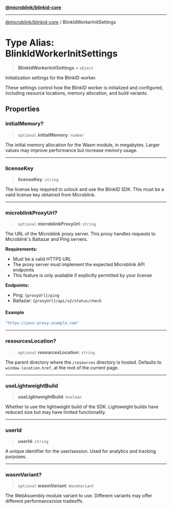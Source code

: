 [**@microblink/blinkid-core**](../README.md)

***

[@microblink/blinkid-core](../README.md) / BlinkIdWorkerInitSettings

# Type Alias: BlinkIdWorkerInitSettings

> **BlinkIdWorkerInitSettings** = `object`

Initialization settings for the BlinkID worker.

These settings control how the BlinkID worker is initialized and configured,
including resource locations, memory allocation, and build variants.

## Properties

### initialMemory?

> `optional` **initialMemory**: `number`

The initial memory allocation for the Wasm module, in megabytes.
Larger values may improve performance but increase memory usage.

***

### licenseKey

> **licenseKey**: `string`

The license key required to unlock and use the BlinkID SDK.
This must be a valid license key obtained from Microblink.

***

### microblinkProxyUrl?

> `optional` **microblinkProxyUrl**: `string`

The URL of the Microblink proxy server. This proxy handles requests to Microblink's Baltazar and Ping servers.

**Requirements:**
- Must be a valid HTTPS URL
- The proxy server must implement the expected Microblink API endpoints
- This feature is only available if explicitly permitted by your license

**Endpoints:**
- Ping: `{proxyUrl}/ping`
- Baltazar: `{proxyUrl}/api/v2/status/check`

#### Example

```ts
"https://your-proxy.example.com"
```

***

### resourcesLocation?

> `optional` **resourcesLocation**: `string`

The parent directory where the `/resources` directory is hosted.
Defaults to `window.location.href`, at the root of the current page.

***

### useLightweightBuild

> **useLightweightBuild**: `boolean`

Whether to use the lightweight build of the SDK.
Lightweight builds have reduced size but may have limited functionality.

***

### userId

> **userId**: `string`

A unique identifier for the user/session.
Used for analytics and tracking purposes.

***

### wasmVariant?

> `optional` **wasmVariant**: `WasmVariant`

The WebAssembly module variant to use.
Different variants may offer different performance/size tradeoffs.
